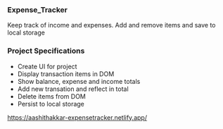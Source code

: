 <h3>Expense_Tracker</h3>
Keep track of income and expenses. Add and remove items and save to local storage

<h3>Project Specifications</h3>
<ul>
<li>Create UI for project</li>
<li>Display transaction items in DOM</li>
<li>Show balance, expense and income totals</li>
<li>Add new transation and reflect in total</li>
<li>Delete items from DOM</li>
<li>Persist to local storage</li>
</ul>

https://aashithakkar-expensetracker.netlify.app/

